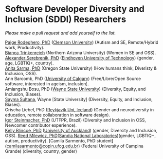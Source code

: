 # Software Developer Diversity and Inclusion (SDDI) Researchers
*Please make a pull request and add yourself to the list.*   

[Paige Rodeghero, PhD](http://paigerodeghero.com) ([Clemson University](www.clemsonhfse.com)) (Autism and SE, Remote/Hybrid work, Productivity).        
[Bianca Trinkenreich](biancatrink@github.io) (Northern Arizona University) (Women in SE and OSS).  
[Alexander Serebrenik, PhD](https://www.win.tue.nl/~aserebre/) ([Eindhoven University of Technology](https://www.win.tue.nl/)) (gender, age, LGBTIQ+, country).   
[Anita Sarma, PhD](http://web.engr.oregonstate.edu/~sarmaa/) (Oregon State University) (How humans think, Diveristy & Inclusion, OSS).  
Ann Barcomb, PhD ([University of Calgary](https://www.ucalgary.ca/)) (Free/Libre/Open Source software, interested in ageism, inclusion).  
Amiangshu Bosu, PhD ([Wayne State University](www.amiangshu.com)) (Diversity, Equity, and Inclusion, Biases).   
[Sayma Sultana](https://sayma23.github.io/), Wayne [State University] (Diversity, Equity, and Inclusion, Biases).  
Grischa Liebel, PhD ([Reykjavik Uni, Iceland](https://ru.is)) (Gender and neurodiversity in education, remote collaboration in software design).     
[Igor Steinmacher, PhD](http://www.igor.pro.br) (UTFPR, Brazil) (Diversity and Inclusion in OSS, Newcomer contributor experience).        
[Kelly Blincoe, PhD](http://kblincoe.github.io) ([University of Auckland](https://www.auckland.ac.nz)) (gender, Diversity and Inclusion, OSS).
[Reed Milewicz, PhD](https://rmmilewi.github.io)([Sandia National Laboratories](https://www.sandia.gov))(gender, LGBTIQ+, autism, productivity).
[Camila Sarmento, PhD student] (camilasarmento@copin.ufcg.edu.br) (Federal University of Campina Grande) (diversity, country, gender)
